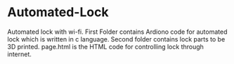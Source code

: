 # Automated-Lock
Automated lock with wi-fi.
First Folder contains Ardiono code for automated lock which is written in c language.
Second folder contains lock parts to be 3D printed.
page.html is the HTML code for controlling lock through internet.
